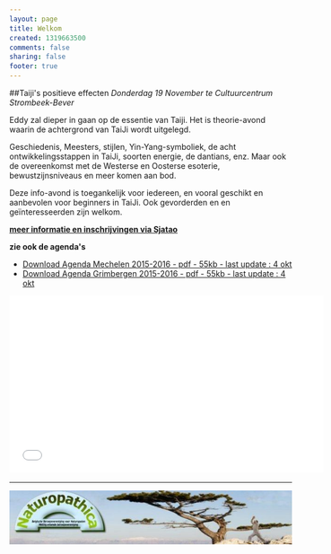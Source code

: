 ```yaml
--- 
layout: page
title: Welkom	
created: 1319663500
comments: false
sharing: false  
footer: true
---
```



##Taiji's positieve effecten
*Donderdag 19 November te Cultuurcentrum Strombeek-Bever*

Eddy zal dieper in gaan op de essentie van Taiji.
Het is theorie-avond waarin de achtergrond van TaiJi wordt uitgelegd.

Geschiedenis, Meesters, stijlen, Yin-Yang-symboliek, de acht ontwikkelingsstappen in TaiJi, soorten energie, de dantians, enz.
Maar ook de overeenkomst met de Westerse en Oosterse esoterie, bewustzijnsniveaus en meer komen aan bod.

Deze info-avond is toegankelijk voor iedereen, en vooral geschikt en aanbevolen voor beginners in TaiJi. Ook gevorderden en en geïnteresseerden zijn welkom.


**<a href="http://www.sjatao.be/ws-taichi.html" target="_blank">meer informatie en inschrijvingen via Sjatao</a>**


**zie ook de agenda's** 

* [Download Agenda Mechelen 2015-2016 - pdf - 55kb - last update : 4 okt](/flyers/Agenda_Mechelen_2015-2016.pdf)  
* [Download Agenda Grimbergen 2015-2016 - pdf - 55kb - last update : 4 okt](/flyers/Agenda_Grimbergen_2015-2016.pdf) 


<iframe width="560"  height="315" src="//www.youtube.com/embed/bjQ3ZA9TKTk?rel=0" frameborder="0" allowfullscreen></iframe>


<!--##Jaaroverzicht-->

---

[![Naturopathica](images/naturopathica.jpg)](http://www.naturopathica.be/)